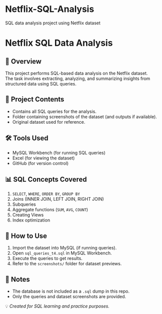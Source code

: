 # Netflix-SQL-Analysis
SQL data analysis project using Netflix dataset
# Netflix SQL Data Analysis

## 📌 Overview
This project performs SQL-based data analysis on the Netflix dataset.  
The task involves extracting, analyzing, and summarizing insights from structured data using SQL queries.

## 📂 Project Contents
- Contains all SQL queries for the analysis.
- Folder containing screenshots of the dataset (and outputs if available).
- Original dataset used for reference.

## 🛠 Tools Used
- MySQL Workbench (for running SQL queries)
- Excel (for viewing the dataset)
- GitHub (for version control)

## 📊 SQL Concepts Covered
1. `SELECT`, `WHERE`, `ORDER BY`, `GROUP BY`
2. Joins (INNER JOIN, LEFT JOIN, RIGHT JOIN)
3. Subqueries
4. Aggregate functions (`SUM`, `AVG`, `COUNT`)
5. Creating Views
6. Index optimization

## 🚀 How to Use
1. Import the dataset into MySQL (if running queries).
2. Open `sql_queries_t4.sql` in MySQL Workbench.
3. Execute the queries to get results.
4. Refer to the `screenshots/` folder for dataset previews.

## 📌 Notes
- The database is not included as a `.sql` dump in this repo.
- Only the queries and dataset screenshots are provided.
  
💡 *Created for SQL learning and practice purposes.*
